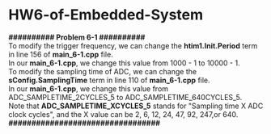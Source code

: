 # HW6-of-Embedded-System

**########## Problem 6-1 ##########**  
To modify the trigger frequency, we can change the **htim1.Init.Period** term in line 156 of **main_6-1.cpp** file.  
In our **main_6-1.cpp**, we change this value from 1000 - 1 to 10000 - 1.  
To modify the sampling time of ADC, we can change the **sConfig.SamplingTime** term in line 110 of **main_6-1.cpp** file.  
In our **main_6-1.cpp**, we change this value from ADC_SAMPLETIME_2CYCLES_5 to ADC_SAMPLETIME_640CYCLES_5.  
Note that **ADC_SAMPLETIME_XCYCLES_5** stands for "Sampling time X ADC clock cycles", and the X value can be 2, 6, 12, 24, 47, 92, 247,or 640.  
**#################################**  
